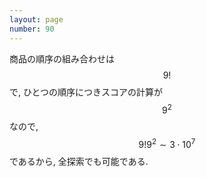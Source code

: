 ```yaml
---
layout: page
number: 90
---
```

商品の順序の組み合わせは $$ 9! $$ で, ひとつの順序につきスコアの計算が $$ 9^2 $$ なので, $$ 9!9^2 \sim 3\cdot10^7 $$ であるから, 全探索でも可能である.
